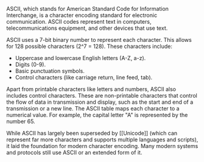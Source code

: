 ASCII, which stands for American Standard Code for Information Interchange, is a character encoding standard for electronic communication. ASCII codes represent text in computers, telecommunications equipment, and other devices that use text.

ASCII uses a 7-bit binary number to represent each character. This allows for 128 possible characters (2^7 = 128). These characters include:

- Uppercase and lowercase English letters (A-Z, a-z).
- Digits (0-9).
- Basic punctuation symbols.
- Control characters (like carriage return, line feed, tab).

Apart from printable characters like letters and numbers, ASCII also includes control characters. These are non-printable characters that control the flow of data in transmission and display, such as the start and end of a transmission or a new line. The ASCII table maps each character to a numerical value. For example, the capital letter "A" is represented by the number 65.

While ASCII has largely been superseded by [[Unicode]] (which can represent far more characters and supports multiple languages and scripts), it laid the foundation for modern character encoding. Many modern systems and protocols still use ASCII or an extended form of it.